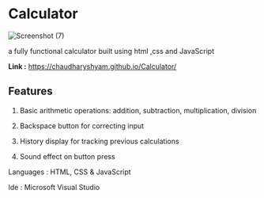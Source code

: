 # Calculator

![Screenshot (7)](https://github.com/ChaudharyShyam/LGMVIP-Web-Task-4/assets/150513922/96824d25-a84a-4943-86e0-91424721609f)


a fully functional calculator built using html ,css and JavaScript

**Link :**   https://chaudharyshyam.github.io/Calculator/

## Features

1. Basic arithmetic operations: addition, subtraction, multiplication, division
  
2. Backspace button for correcting input
  
3. History display for tracking previous calculations
  
4. Sound effect on button press


Languages : HTML, CSS & JavaScript

Ide : Microsoft Visual Studio


